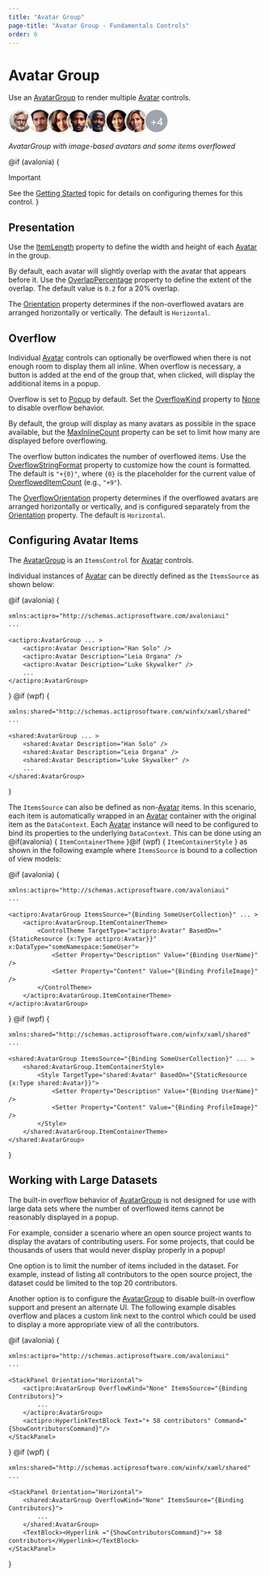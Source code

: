 ```yaml
---
title: "Avatar Group"
page-title: "Avatar Group - Fundamentals Controls"
order: 6
---
```

# Avatar Group

Use an [AvatarGroup](xref:@ActiproUIRoot.Controls.AvatarGroup) to render multiple [Avatar](avatar.md) controls.

![Screenshot](../images/avatar-group.png)

*AvatarGroup with image-based avatars and some items overflowed*

@if (avalonia) {
> [!IMPORTANT]
> See the [Getting Started](../getting-started.md) topic for details on configuring themes for this control.
}

## Presentation

Use the [ItemLength](xref:@ActiproUIRoot.Controls.AvatarGroup.ItemLength) property to define the width and height of each [Avatar](avatar.md) in the group.

By default, each avatar will slightly overlap with the avatar that appears before it.  Use the [OverlapPercentage](xref:@ActiproUIRoot.Controls.AvatarGroup.OverlapPercentage) property to define the extent of the overlap.  The default value is `0.2` for a 20% overlap.

The [Orientation](xref:@ActiproUIRoot.Controls.AvatarGroup.Orientation) property determines if the non-overflowed avatars are arranged horizontally or vertically.  The default is `Horizontal`.

## Overflow

Individual [Avatar](avatar.md) controls can optionally be overflowed when there is not enough room to display them all inline.  When overflow is necessary, a button is added at the end of the group that, when clicked, will display the additional items in a popup.

Overflow is set to [Popup](xref:@ActiproUIRoot.Controls.AvatarGroupOverflowKind.Popup) by default. Set the [OverflowKind](xref:@ActiproUIRoot.Controls.AvatarGroup.OverflowKind) property to [None](xref:@ActiproUIRoot.Controls.AvatarGroupOverflowKind.None) to disable overflow behavior.

By default, the group will display as many avatars as possible in the space available, but the [MaxInlineCount](xref:@ActiproUIRoot.Controls.AvatarGroup.MaxInlineCount) property can be set to limit how many are displayed before overflowing.

The overflow button indicates the number of overflowed items.  Use the [OverflowStringFormat](xref:@ActiproUIRoot.Controls.AvatarGroup.OverflowStringFormat) property to customize how the count is formatted. The default is `"+{0}"`, where `{0}` is the placeholder for the current value of [OverflowedItemCount](xref:@ActiproUIRoot.Controls.AvatarGroup.OverflowedItemCount) (e.g., `"+9"`).

The [OverflowOrientation](xref:@ActiproUIRoot.Controls.AvatarGroup.OverflowOrientation) property determines if the overflowed avatars are arranged horizontally or vertically, and is configured separately from the [Orientation](xref:@ActiproUIRoot.Controls.AvatarGroup.Orientation) property.  The default is `Horizontal`.

## Configuring Avatar Items

The [AvatarGroup](xref:@ActiproUIRoot.Controls.AvatarGroup) is an `ItemsControl` for [Avatar](avatar.md) controls.

Individual instances of [Avatar](avatar.md) can be directly defined as the `ItemsSource` as shown below:

@if (avalonia) {
```xaml
xmlns:actipro="http://schemas.actiprosoftware.com/avaloniaui"
...

<actipro:AvatarGroup ... >
	<actipro:Avatar Description="Han Solo" />
	<actipro:Avatar Description="Leia Organa" />
	<actipro:Avatar Description="Luke Skywalker" />
	...
</actipro:AvatarGroup>
```
}
@if (wpf) {
```xaml
xmlns:shared="http://schemas.actiprosoftware.com/winfx/xaml/shared"
...

<shared:AvatarGroup ... >
	<shared:Avatar Description="Han Solo" />
	<shared:Avatar Description="Leia Organa" />
	<shared:Avatar Description="Luke Skywalker" />
	...
</shared:AvatarGroup>
```
}

The `ItemsSource` can also be defined as non-[Avatar](avatar.md) items.  In this scenario, each item is automatically wrapped in an [Avatar](avatar.md) container with the original item as the `DataContext`.  Each [Avatar](avatar.md) instance will need to be configured to bind its properties to the underlying `DataContext`.  This can be done using an @if(avalonia) { `ItemContainerTheme` }@if (wpf) { `ItemContainerStyle` } as shown in the following example where `ItemsSource` is bound to a collection of view models:


@if (avalonia) {
```xaml
xmlns:actipro="http://schemas.actiprosoftware.com/avaloniaui"
...

<actipro:AvatarGroup ItemsSource="{Binding SomeUserCollection}" ... >
	<actipro:AvatarGroup.ItemContainerTheme>
		<ControlTheme TargetType="actipro:Avatar" BasedOn="{StaticResource {x:Type actipro:Avatar}}" x:DataType="someNamespace:SomeUser">
			<Setter Property="Description" Value="{Binding UserName}" />
			<Setter Property="Content" Value="{Binding ProfileImage}" />
		</ControlTheme>
	</actipro:AvatarGroup.ItemContainerTheme>
</actipro:AvatarGroup>
```
}
@if (wpf) {
```xaml
xmlns:shared="http://schemas.actiprosoftware.com/winfx/xaml/shared"
...

<shared:AvatarGroup ItemsSource="{Binding SomeUserCollection}" ... >
	<shared:AvatarGroup.ItemContainerStyle>
		<Style TargetType="shared:Avatar" BasedOn="{StaticResource {x:Type shared:Avatar}}">
			<Setter Property="Description" Value="{Binding UserName}" />
			<Setter Property="Content" Value="{Binding ProfileImage}" />
		</Style>
	</shared:AvatarGroup.ItemContainerTheme>
</shared:AvatarGroup>
```
}

## Working with Large Datasets

The built-in overflow behavior of [AvatarGroup](xref:@ActiproUIRoot.Controls.AvatarGroup) is not designed for use with large data sets where the number of overflowed items cannot be reasonably displayed in a popup.

For example, consider a scenario where an open source project wants to display the avatars of contributing users. For some projects, that could be thousands of users that would never display properly in a popup!

One option is to limit the number of items included in the dataset. For example, instead of listing all contributors to the  open source project, the dataset could be limited to the top 20 contributors.

Another option is to configure the [AvatarGroup](xref:@ActiproUIRoot.Controls.AvatarGroup) to disable built-in overflow support and present an alternate UI.  The following example disables overflow and places a custom link next to the control which could be used to display a more appropriate view of all the contributors.

@if (avalonia) {
```xaml
xmlns:actipro="http://schemas.actiprosoftware.com/avaloniaui"
...

<StackPanel Orientation="Horizontal">
	<actipro:AvatarGroup OverflowKind="None" ItemsSource="{Binding Contributors}">
		...
	</actipro:AvatarGroup>
	<actipro:HyperlinkTextBlock Text="+ 58 contributors" Command="{ShowContributorsCommand}"/>
</StackPanel>
```
}
@if (wpf) {
```xaml
xmlns:shared="http://schemas.actiprosoftware.com/winfx/xaml/shared"
...

<StackPanel Orientation="Horizontal">
	<shared:AvatarGroup OverflowKind="None" ItemsSource="{Binding Contributors}">
		...
	</shared:AvatarGroup>
	<TextBlock><Hyperlink ="{ShowContributorsCommand}">+ 58 contributors</Hyperlink></TextBlock>
</StackPanel>
```
}